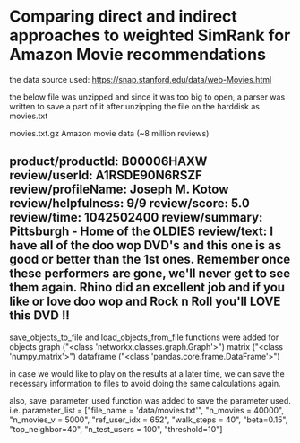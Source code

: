 # Comparing direct and indirect approaches to weighted SimRank for Amazon Movie recommendations

the data source used:
https://snap.stanford.edu/data/web-Movies.html

the below file was unzipped and since it was too big to open, a parser was written to save a part of it after unzipping the file on the harddisk as movies.txt

movies.txt.gz	Amazon movie data (~8 million reviews)

product/productId: B00006HAXW
review/userId: A1RSDE90N6RSZF
review/profileName: Joseph M. Kotow
review/helpfulness: 9/9
review/score: 5.0
review/time: 1042502400
review/summary: Pittsburgh - Home of the OLDIES
review/text: I have all of the doo wop DVD's and this one is as good or better than the
1st ones. Remember once these performers are gone, we'll never get to see them again.
Rhino did an excellent job and if you like or love doo wop and Rock n Roll you'll LOVE
this DVD !!
-----------
save_objects_to_file and load_objects_from_file functions were added for objects
graph ("<class 'networkx.classes.graph.Graph'>")
matrix ("<class 'numpy.matrix'>")
dataframe ("<class 'pandas.core.frame.DataFrame'>")

in case we would like to play on the results at a later time, we can save the necessary information to files to avoid doing the same calculations again.

also, save_parameter_used function was added to save the parameter used. i.e.
parameter_list = ["file_name = 'data/movies.txt'", "n_movies = 40000", "n_movies_v = 5000", "ref_user_idx = 652",
                 "walk_steps = 40", "beta=0.15", "top_neighbor=40", "n_test_users = 100", "threshold=10"]
